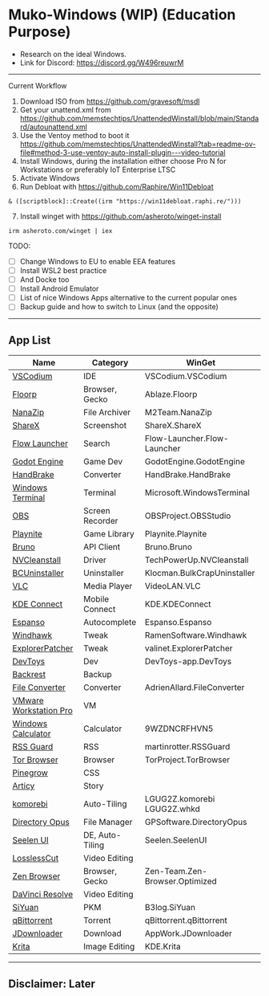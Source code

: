 # Muko-Windows (WIP) (Education Purpose)
- Research on the ideal Windows.
- Link for Discord: https://discord.gg/W496reuwrM

---

Current Workflow
1. Download ISO from https://github.com/gravesoft/msdl
2. Get your unattend.xml from https://github.com/memstechtips/UnattendedWinstall/blob/main/Standard/autounattend.xml
3. Use the Ventoy method to boot it https://github.com/memstechtips/UnattendedWinstall?tab=readme-ov-file#method-3-use-ventoy-auto-install-plugin---video-tutorial
4. Install Windows, during the installation either choose Pro N for Workstations or preferably IoT Enterprise LTSC
5. Activate Windows
6. Run Debloat with https://github.com/Raphire/Win11Debloat
```
& ([scriptblock]::Create((irm "https://win11debloat.raphi.re/")))
```
7. Install winget with https://github.com/asheroto/winget-install
```
irm asheroto.com/winget | iex
```

TODO:
- [ ] Change Windows to EU to enable EEA features
- [ ] Install WSL2 best practice
- [ ] And Docke too
- [ ] Install Android Emulator
- [ ] List of nice Windows Apps alternative to the current popular ones
- [ ] Backup guide and how to switch to Linux (and the opposite)

---
## App List

| Name | Category        | WinGet                         |
| ------ | ----------------- | -------------------------------- |
| [VSCodium](https://github.com/VSCodium/vscodium)     | IDE             | VSCodium.VSCodium              |
| [Floorp](https://github.com/Floorp-Projects/Floorp)     | Browser, Gecko  | Ablaze.Floorp                  |
| [NanaZip](https://github.com/M2Team/NanaZip)     | File Archiver   | M2Team.NanaZip                 |
| [ShareX](https://github.com/ShareX/ShareX)     | Screenshot      | ShareX.ShareX                  |
| [Flow Launcher](https://github.com/Flow-Launcher/Flow.Launcher)     | Search          | Flow-Launcher.Flow-Launcher    |
| [Godot Engine](https://github.com/godotengine/godot)     | Game Dev        | GodotEngine.GodotEngine        |
| [HandBrake](https://github.com/HandBrake/HandBrake)     | Converter       | HandBrake.HandBrake            |
| [Windows Terminal](https://github.com/Microsoft/Terminal)     | Terminal        | Microsoft.WindowsTerminal      |
| [OBS](https://github.com/obsproject/obs-studio)     | Screen Recorder | OBSProject.OBSStudio           |
| [Playnite](https://github.com/JosefNemec/Playnite)     | Game Library    | Playnite.Playnite              |
| [Bruno](https://github.com/usebruno/bruno)     | API Client      | Bruno.Bruno                    |
| [NVCleanstall](https://www.techpowerup.com/nvcleanstall)     | Driver          | TechPowerUp.NVCleanstall       |
| [BCUninstaller](https://github.com/Klocman/Bulk-Crap-Uninstaller)     | Uninstaller     | Klocman.BulkCrapUninstaller    |
| [VLC](https://github.com/videolan/vlc)     | Media Player    | VideoLAN.VLC                   |
| [KDE Connect](https://invent.kde.org/network/kdeconnect-kde)     | Mobile Connect  | KDE.KDEConnect                 |
| [Espanso](https://github.com/espanso/espanso)     | Autocomplete    | Espanso.Espanso                |
| [Windhawk](https://github.com/ramensoftware/windhawk)     | Tweak           | RamenSoftware.Windhawk         |
| [ExplorerPatcher](https://github.com/valinet/ExplorerPatcher)     | Tweak           | valinet.ExplorerPatcher        |
| [DevToys](https://github.com/veler/DevToys)     | Dev             | DevToys-app.DevToys            |
| [Backrest](https://github.com/garethgeorge/backrest)     | Backup          |                                |
| [File Converter](https://github.com/Tichau/FileConverter)     | Converter       | AdrienAllard.FileConverter     |
| [VMware Workstation Pro](https://www.vmware.com/products/workstation-pro.html)     | VM              |                                |
| [Windows Calculator](https://github.com/Microsoft/calculator)     | Calculator      | 9WZDNCRFHVN5                   |
| [RSS Guard](https://github.com/martinrotter/rssguard)     | RSS             | martinrotter.RSSGuard          |
| [Tor Browser](https://gitlab.torproject.org/tpo/applications/tor-browser)     | Browser         | TorProject.TorBrowser          |
| [Pinegrow](https://pinegrow.com)     | CSS             |                                |
| [Articy](https://articy.com)     | Story           |                                |
| [komorebi](https://github.com/LGUG2Z/komorebi)     | Auto-Tiling     | LGUG2Z.komorebi LGUG2Z.whkd    |
| [Directory Opus](https://www.gpsoft.com.au)     | File Manager    | GPSoftware.DirectoryOpus       |
| [Seelen UI](https://github.com/eythaann/Seelen-UI)     | DE, Auto-Tiling | Seelen.SeelenUI                |
| [LosslessCut](https://github.com/mifi/lossless-cut)     | Video Editing   |                                |
| [Zen Browser](https://github.com/zen-browser/desktop)     | Browser, Gecko  | Zen-Team.Zen-Browser.Optimized |
| [DaVinci Resolve](https://blackmagicdesign.com/products/davinciresolve)     | Video Editing   |                                |
| [SiYuan](https://github.com/siyuan-note/siyuan)     | PKM             | B3log.SiYuan                   |
| [qBittorrent](https://qbittorrent.org)     | Torrent         | qBittorrent.qBittorrent        |
| [JDownloader](https://jdownloader.org)     | Download        | AppWork.JDownloader            |
| [Krita](https://krita.org)     | Image Editing   | KDE.Krita                      |

---
## Disclaimer: Later
